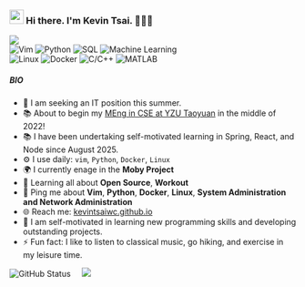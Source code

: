### <span style="width: '25px'"><img src="https://media.giphy.com/media/hvRJCLFzcasrR4ia7z/giphy.gif" width="25px" height="25px"></div> Hi there. I'm Kevin Tsai. 👨🏻‍💻


![](https://komarev.com/ghpvc/?username=kevintsaiwc&color=yellow&style=flat)
<br/>
![Vim](https://img.shields.io/badge/Vim-Expert-blueviolet)
![Python](https://img.shields.io/badge/Python-Expert-blue)
![SQL](https://img.shields.io/badge/SQL-Expert-ff69b4)
![Machine Learning](https://img.shields.io/badge/MachineLearning-Expert-brightgreen)
<br/>
![Linux](https://img.shields.io/badge/Linux-Expert-purple)
![Docker](https://img.shields.io/badge/Docker-Intermediate-orange)
![C/C++](https://img.shields.io/badge/C/C++-Intermediate-brown)
![MATLAB](https://img.shields.io/badge/MATLAB-Intermediate-lightblue)
##### BIO


- 🏢 I am seeking an IT position this summer.
- 📚 About to begin my [MEng in CSE at YZU Taoyuan](https://www.cse.yzu.edu.tw/en) in the middle of 2022!
- 📚 I have been undertaking self-motivated learning in Spring, React, and Node since August 2025.
- ⚙️ I use daily: `vim`, `Python`, `Docker`, `Linux`
- 🌍 I currently enage in the **Moby Project**
- 🌱 Learning all about **Open Source**, **Workout**
- 💬 Ping me about **Vim**, **Python**, **Docker**, **Linux**, **System Administration and Network Administration**
- 🌐 Reach me: [kevintsaiwc.github.io](https://kevintsaiwc.github.io/)
- 💪 I am self-motivated in learning new programming skills and developing outstanding projects.
- ⚡️ Fun fact: I like to listen to classical music, go hiking, and exercise in my leisure time.

<p>
  <img alt = "GitHub Status" src="https://github-readme-stats.vercel.app/api?username=kevintsaiwc&show_icons=true&theme=gruvbox&hide=html,&hide_border=true">
  &nbsp;&nbsp;&nbsp;
  <img src="https://github-readme-stats.vercel.app/api/top-langs/?username=kevintsaiwc"/>
</p>
